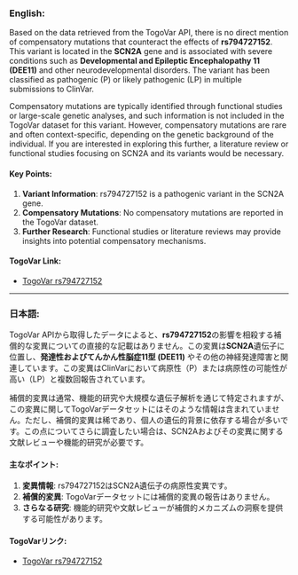 ### English:
Based on the data retrieved from the TogoVar API, there is no direct mention of compensatory mutations that counteract the effects of **rs794727152**. This variant is located in the **SCN2A** gene and is associated with severe conditions such as **Developmental and Epileptic Encephalopathy 11 (DEE11)** and other neurodevelopmental disorders. The variant has been classified as pathogenic (P) or likely pathogenic (LP) in multiple submissions to ClinVar.

Compensatory mutations are typically identified through functional studies or large-scale genetic analyses, and such information is not included in the TogoVar dataset for this variant. However, compensatory mutations are rare and often context-specific, depending on the genetic background of the individual. If you are interested in exploring this further, a literature review or functional studies focusing on SCN2A and its variants would be necessary.

#### Key Points:
1. **Variant Information**: rs794727152 is a pathogenic variant in the SCN2A gene.
2. **Compensatory Mutations**: No compensatory mutations are reported in the TogoVar dataset.
3. **Further Research**: Functional studies or literature reviews may provide insights into potential compensatory mechanisms.

#### TogoVar Link:
- [TogoVar rs794727152](https://togovar.org/variant/tgv417503265)

---

### 日本語:
TogoVar APIから取得したデータによると、**rs794727152**の影響を相殺する補償的な変異についての直接的な記載はありません。この変異は**SCN2A**遺伝子に位置し、**発達性およびてんかん性脳症11型 (DEE11)** やその他の神経発達障害と関連しています。この変異はClinVarにおいて病原性（P）または病原性の可能性が高い（LP）と複数回報告されています。

補償的変異は通常、機能的研究や大規模な遺伝子解析を通じて特定されますが、この変異に関してTogoVarデータセットにはそのような情報は含まれていません。ただし、補償的変異は稀であり、個人の遺伝的背景に依存する場合が多いです。この点についてさらに調査したい場合は、SCN2Aおよびその変異に関する文献レビューや機能的研究が必要です。

#### 主なポイント:
1. **変異情報**: rs794727152はSCN2A遺伝子の病原性変異です。
2. **補償的変異**: TogoVarデータセットには補償的変異の報告はありません。
3. **さらなる研究**: 機能的研究や文献レビューが補償的メカニズムの洞察を提供する可能性があります。

#### TogoVarリンク:
- [TogoVar rs794727152](https://togovar.org/variant/tgv417503265)